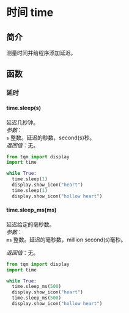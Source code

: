 # 时间 time

## 简介

测量时间并给程序添加延迟。
## 函数

### 延时

#### time.sleep(s)

延迟几秒钟。<br>
*参数*：<br>
`s` 整数。延迟的秒数，second(s)秒。<br>
*返回值*：无。

```py title="delays.py" linenums="1" hl_lines="5 7"
from tqm import display
import time

while True:
  time.sleep(1)
  display.show_icon("heart")
  time.sleep(1)
  display.show_icon("hollow heart")
```

#### time.sleep_ms(ms)

延迟给定的毫秒数。<br>
*参数*：<br>
`ms` 整数。延迟的毫秒数，million second(s)毫秒。<br>

*返回值*：无。

```py title="delayms.py" linenums="1" hl_lines="5 7"
from tqm import display
import time

while True:
  time.sleep_ms(500)
  display.show_icon("heart")
  time.sleep_ms(500)
  display.show_icon("hollow heart")
```

